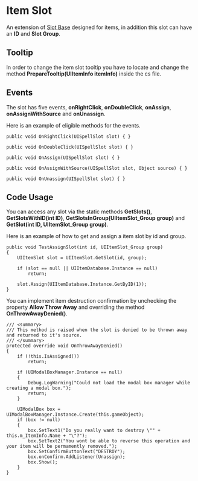 # Item Slot
An extension of [Slot Base](slot_base.md) designed for items, in addition this slot can have an **ID** and **Slot Group**.

## Tooltip
In order to change the item slot tooltip you have to locate and change the method **PrepareTooltip(UIItemInfo itemInfo)** inside the cs file.

## Events
The slot has five events, **onRightClick**, **onDoubleClick**, **onAssign**, **onAssignWithSource** and **onUnassign**.

Here is an example of eligible methods for the events.

```
public void OnRightClick(UISpellSlot slot) { }

public void OnDoubleClick(UISpellSlot slot) { }

public void OnAssign(UISpellSlot slot) { }

public void OnAssignWithSource(UISpellSlot slot, Object source) { }

public void OnUnassign(UISpellSlot slot) { }
```

## Code Usage
You can access any slot via the static methods **GetSlots()**, **GetSlotsWithID(int ID)**, **GetSlotsInGroup(UIItemSlot_Group group)** and **GetSlot(int ID, UIItemSlot_Group group)**.

Here is an example of how to get and assign a item slot by id and group.

```
public void TestAssignSlot(int id, UIItemSlot_Group group)
{
    UIItemSlot slot = UIItemSlot.GetSlot(id, group);
    
    if (slot == null || UIItemDatabase.Instance == null)
        return;

    slot.Assign(UIItemDatabase.Instance.GetByID(1));
}
```

You can implement item destruction confirmation by unchecking the property **Allow Throw Away** and overriding the method **OnThrowAwayDenied()**.

```
/// <summary>
/// This method is raised when the slot is denied to be thrown away and returned to it's source.
/// </summary>
protected override void OnThrowAwayDenied()
{
    if (!this.IsAssigned())
        return;

    if (UIModalBoxManager.Instance == null)
    {
        Debug.LogWarning("Could not load the modal box manager while creating a modal box.");
        return;
    }

    UIModalBox box = UIModalBoxManager.Instance.Create(this.gameObject);
    if (box != null)
    {
        box.SetText1("Do you really want to destroy \"" + this.m_ItemInfo.Name + "\"?");
        box.SetText2("You wont be able to reverse this operation and your item will be permamently removed.");
        box.SetConfirmButtonText("DESTROY");
        box.onConfirm.AddListener(Unassign);
        box.Show();
    }
}
```
